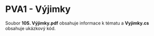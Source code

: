# PVA1 - Výjimky

Soubor **10S. Výjimky.pdf** obsahuje informace k tématu a **Vyjimky.cs** obsahuje ukázkový kód.
